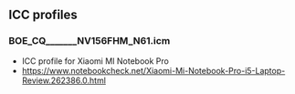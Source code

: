 ## ICC profiles

### BOE_CQ_______NV156FHM_N61.icm
  * ICC profile for Xiaomi MI Notebook Pro
  * https://www.notebookcheck.net/Xiaomi-Mi-Notebook-Pro-i5-Laptop-Review.262386.0.html
